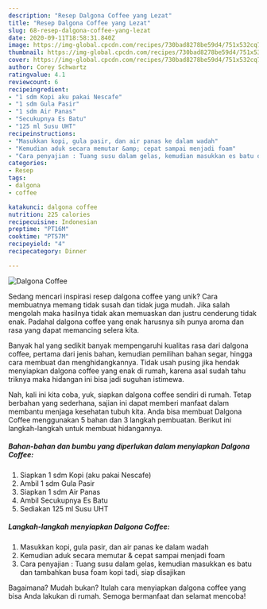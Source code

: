 ```yaml
---
description: "Resep Dalgona Coffee yang Lezat"
title: "Resep Dalgona Coffee yang Lezat"
slug: 68-resep-dalgona-coffee-yang-lezat
date: 2020-09-11T18:58:31.840Z
image: https://img-global.cpcdn.com/recipes/730bad8278be59d4/751x532cq70/dalgona-coffee-foto-resep-utama.jpg
thumbnail: https://img-global.cpcdn.com/recipes/730bad8278be59d4/751x532cq70/dalgona-coffee-foto-resep-utama.jpg
cover: https://img-global.cpcdn.com/recipes/730bad8278be59d4/751x532cq70/dalgona-coffee-foto-resep-utama.jpg
author: Corey Schwartz
ratingvalue: 4.1
reviewcount: 6
recipeingredient:
- "1 sdm Kopi aku pakai Nescafe"
- "1 sdm Gula Pasir"
- "1 sdm Air Panas"
- "Secukupnya Es Batu"
- "125 ml Susu UHT"
recipeinstructions:
- "Masukkan kopi, gula pasir, dan air panas ke dalam wadah"
- "Kemudian aduk secara memutar &amp; cepat sampai menjadi foam"
- "Cara penyajian : Tuang susu dalam gelas, kemudian masukkan es batu dan tambahkan busa foam kopi tadi, siap disajikan"
categories:
- Resep
tags:
- dalgona
- coffee

katakunci: dalgona coffee 
nutrition: 225 calories
recipecuisine: Indonesian
preptime: "PT16M"
cooktime: "PT57M"
recipeyield: "4"
recipecategory: Dinner

---
```



![Dalgona Coffee](https://img-global.cpcdn.com/recipes/730bad8278be59d4/751x532cq70/dalgona-coffee-foto-resep-utama.jpg)

Sedang mencari inspirasi resep dalgona coffee yang unik? Cara membuatnya memang tidak susah dan tidak juga mudah. Jika salah mengolah maka hasilnya tidak akan memuaskan dan justru cenderung tidak enak. Padahal dalgona coffee yang enak harusnya sih punya aroma dan rasa yang dapat memancing selera kita.

Banyak hal yang sedikit banyak mempengaruhi kualitas rasa dari dalgona coffee, pertama dari jenis bahan, kemudian pemilihan bahan segar, hingga cara membuat dan menghidangkannya. Tidak usah pusing jika hendak menyiapkan dalgona coffee yang enak di rumah, karena asal sudah tahu triknya maka hidangan ini bisa jadi suguhan istimewa.




Nah, kali ini kita coba, yuk, siapkan dalgona coffee sendiri di rumah. Tetap berbahan yang sederhana, sajian ini dapat memberi manfaat dalam membantu menjaga kesehatan tubuh kita. Anda bisa membuat Dalgona Coffee menggunakan 5 bahan dan 3 langkah pembuatan. Berikut ini langkah-langkah untuk membuat hidangannya.

<!--inarticleads1-->

##### Bahan-bahan dan bumbu yang diperlukan dalam menyiapkan Dalgona Coffee:

1. Siapkan 1 sdm Kopi (aku pakai Nescafe)
1. Ambil 1 sdm Gula Pasir
1. Siapkan 1 sdm Air Panas
1. Ambil Secukupnya Es Batu
1. Sediakan 125 ml Susu UHT




<!--inarticleads2-->

##### Langkah-langkah menyiapkan Dalgona Coffee:

1. Masukkan kopi, gula pasir, dan air panas ke dalam wadah
1. Kemudian aduk secara memutar &amp; cepat sampai menjadi foam
1. Cara penyajian : Tuang susu dalam gelas, kemudian masukkan es batu dan tambahkan busa foam kopi tadi, siap disajikan




Bagaimana? Mudah bukan? Itulah cara menyiapkan dalgona coffee yang bisa Anda lakukan di rumah. Semoga bermanfaat dan selamat mencoba!
